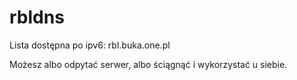 # rbldns

Lista dostępna po ipv6: rbl.buka.one.pl

Możesz albo odpytać serwer, albo ściągnąć i wykorzystać u siebie.
